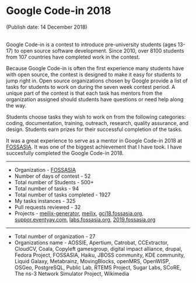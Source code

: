 # Google Code-in 2018
(Publish date: 14 December 2018)<br><br>

Google Code-in is a contest to introduce pre-university students (ages 13-17) to open source software development. Since 2010, over 8100 students from 107 countries have completed work in the contest.<br>

Because Google Code-in is often the first experience many students have with open source, the contest is designed to make it easy for students to jump right in. Open source organizations chosen by Google provide a list of tasks for students to work on during the seven week contest period. A unique part of the contest is that each task has mentors from the organization assigned should students have questions or need help along the way.<br>

Students choose tasks they wish to work on from the following categories: coding, documentation, training, outreach, research, quality assurance, and design. Students earn prizes for their successful completion of the tasks.<br>

It was a great experience to serve as a mentor in Google Code-in 2018 at [FOSSASIA](https://github.com/fossasia). It was one of the biggest achievement that I have took. I have succesfully completed the Google Code-in 2018.<br>

---

- Organization - [FOSSASIA](https://github.com/fossasia)
- Number of days of contest - 52
- Total number of Students - 500+
- Total number of tasks - 94
- Total number of tasks completed - 1927
- My tasks instances - 325
- Pull requests reviewed - 32
- Projects - [meilix-generator](https://github.com/fossasia/meilix-generator), [meilix](https://github.com/fossasia/meilix), [gci18.fossasia.org](https://github.com/fossasia/gci18.fossasia.org), [suppor.eventyay.com](https://github.com/fossasia/support.eventyay.com), [labs.fossasia.org](https://github.com/fossasia/labs.fossasia.org), [2019.fossasia.org](https://github.com/fossasia/2019.fossasia.org)

---

- Total number of organization - 27
- Organizations name - AOSSIE, Apertium, Catrobat, CCExtractor, CloudCV, Coala, Copyleft gamesgroup, digital impact alliance, drupal, Fedora Project, FOSSASIA, Haiku, JBOSS community, KDE community, Liquid Galaxy, Metabrainz, MovingBlocks, openMRS, OpenWISP, OSGeo, PostgreSQL, Public Lab, RTEMS Project, Sugar Labs, SCoRE, The ns-3 Network Simulator Project, Wikimedia


